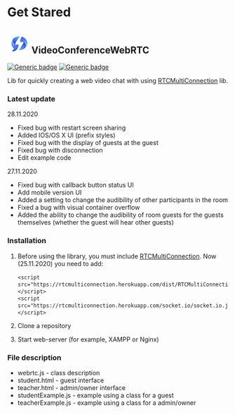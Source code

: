 # Get Stared

## ![](.gitbook/assets/logo2.png) VideoConferenceWebRTC

[![Generic badge](https://img.shields.io/badge/release-v1.0.0-blue.svg)](https://shields.io/) [![Generic badge](https://img.shields.io/badge/size-58.9kB-green.svg)](https://shields.io/)

Lib for quickly creating a web video chat with using [RTCMultiConnection](https://github.com/muaz-khan/RTCMultiConnection) lib.

### Latest update

28.11.2020

* Fixed bug with restart screen sharing
* Added IOS/OS X UI \(prefix styles\)
* Fixed bug with the display of guests at the guest
* Fixed bug with disconnection
* Edit example code

27.11.2020

* Fixed bug with callback button status UI
* Add mobile version UI
* Added a setting to change the audibility of other participants in the room
* Fixed a bug with visual container overflow
* Added the ability to change the audibility of room guests for the guests themselves \(whether the guest will hear other guests\)

### Installation

1. Before using the library, you must include [RTCMultiConnection](https://github.com/muaz-khan/RTCMultiConnection). Now \(25.11.2020\) you need to add:

   ```text
   <script src="https://rtcmulticonnection.herokuapp.com/dist/RTCMultiConnection.min.js"></script>
   <script src="https://rtcmulticonnection.herokuapp.com/socket.io/socket.io.js"></script>
   ```

2. Clone a repository
3. Start web-server \(for example, XAMPP or Nginx\)

### File description

* webrtc.js - class description
* student.html - guest interface
* teacher.html - admin/owner interface
* studentExample.js - example using a class for a guest
* teacherExample.js - example using a class for a admin/owner

